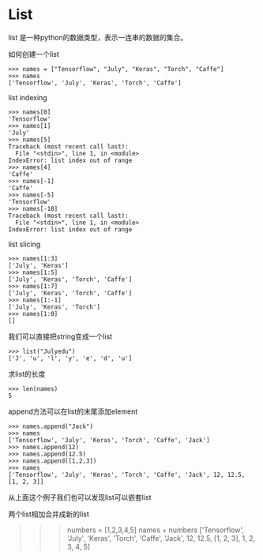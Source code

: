 # List

list 是一种python的数据类型，表示一连串的数据的集合。


如何创建一个list
```
>>> names = ["Tensorflow", "July", "Keras", "Torch", "Caffe"]
>>> names
['Tensorflow', 'July', 'Keras', 'Torch', 'Caffe']
```

list indexing
```
>>> names[0]
'Tensorflow'
>>> names[1]
'July'
>>> names[5]
Traceback (most recent call last):
  File "<stdin>", line 1, in <module>
IndexError: list index out of range
>>> names[4]
'Caffe'
>>> names[-1]
'Caffe'
>>> names[-5]
'Tensorflow'
>>> names[-10]
Traceback (most recent call last):
  File "<stdin>", line 1, in <module>
IndexError: list index out of range
```

list slicing
```
>>> names[1:3]
['July', 'Keras']
>>> names[1:5]
['July', 'Keras', 'Torch', 'Caffe']
>>> names[1:7]
['July', 'Keras', 'Torch', 'Caffe']
>>> names[1:-1]
['July', 'Keras', 'Torch']
>>> names[1:0]
[]
```

我们可以直接把string变成一个list
```
>>> list("Julyedu")
['J', 'u', 'l', 'y', 'e', 'd', 'u']
```

求list的长度
```
>>> len(names)
5
```

append方法可以在list的末尾添加element
```
>>> names.append("Jack")
>>> names
['Tensorflow', 'July', 'Keras', 'Torch', 'Caffe', 'Jack']
>>> names.append(12)
>>> names.append(12.5)
>>> names.append([1,2,3])
>>> names
['Tensorflow', 'July', 'Keras', 'Torch', 'Caffe', 'Jack', 12, 12.5, [1, 2, 3]]
```
从上面这个例子我们也可以发现list可以嵌套list


两个list相加合并成新的list
>>> numbers = [1,2,3,4,5]
>>> names + numbers
['Tensorflow', 'July', 'Keras', 'Torch', 'Caffe', 'Jack', 12, 12.5, [1, 2, 3], 1, 2, 3, 4, 5]


